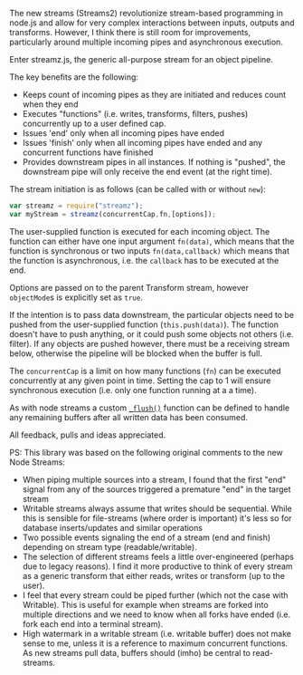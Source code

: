 The new streams (Streams2) revolutionize stream-based programming in node.js and allow for very complex interactions between inputs, outputs and transforms.   However, I think there is still room for improvements, particularly around multiple incoming pipes and asynchronous execution.  

Enter streamz.js, the generic all-purpose stream for an object pipeline.

The key benefits are the following:

* Keeps count of incoming pipes as they are initiated and reduces count when they end
* Executes "functions" (i.e. writes, transforms, filters, pushes) concurrently up to a user defined cap.
* Issues 'end' only when all incoming pipes have ended
* Issues 'finish' only when all incoming pipes have ended and any concurrent functions have finished
* Provides downstream pipes in all instances.  If nothing is "pushed", the downstream pipe will only receive the end event (at the right time).

The stream initiation is as follows (can be called with or without `new`):

```js
var streamz = require("streamz");
var myStream = streamz(concurrentCap,fn,[options]);
```
The user-supplied function is executed for each incoming object.  The function can either have one input argument `fn(data)`, which means that the function is synchronous or two inputs `fn(data,callback)` which means that the function is asynchronous, i.e. the `callback` has to be executed at the end.

Options are passed on to the parent Transform stream, however `objectMode`s is explicitly set as `true`.

If the intention is to pass data downstream, the particular objects need to be pushed from the user-supplied function (`this.push(data)`).  The function doesn't have to push anything, or it could push some objects not others (i.e. filter).   If any objects are pushed however, there must be a receiving stream below, otherwise the pipeline will be blocked when the buffer is full.

The `concurrentCap` is a limit on how many functions (`fn`) can be executed concurrently at any given point in time.   Setting the cap to 1 will ensure synchronous execution (i.e. only one function running at a a time).

As with node streams a custom [`_flush()`](http://nodejs.org/api/stream.html#stream_transform_flush_callback) function can be defined to handle any remaining buffers after all written data has been consumed.

All feedback, pulls and ideas appreciated.

PS: This library was based on the following original comments to the new Node Streams:

* When piping multiple sources into a stream, I found that the first "end" signal from any of the sources triggered a premature "end" in the target stream
* Writable streams always assume that writes should be sequential.  While this is sensible for file-streams (where order is important) it's less so for database inserts/updates and similar operations
* Two possible events signaling the end of a stream (end and finish) depending on stream type (readable/writable).  
* The selection of different streams feels a little over-engineered (perhaps due to legacy reasons).  I find it more productive to think of every stream as a generic transform that either reads, writes or transform (up to the user).
* I feel that every stream could be piped further (which not the case with Writable).  This is useful for example when streams are forked into multiple directions and we need to know when all forks have ended (i.e. fork each end into a terminal stream).
* High watermark in a writable stream (i.e. writable buffer) does not make sense to me, unless it is a reference to maximum concurrent functions.   As new streams pull data, buffers should (imho) be central to read-streams.
